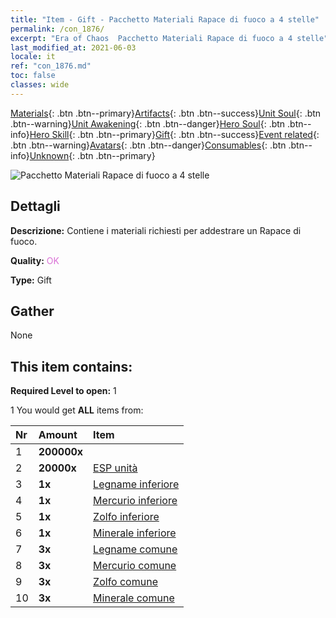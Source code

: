 ```yaml
---
title: "Item - Gift - Pacchetto Materiali Rapace di fuoco a 4 stelle"
permalink: /con_1876/
excerpt: "Era of Chaos  Pacchetto Materiali Rapace di fuoco a 4 stelle"
last_modified_at: 2021-06-03
locale: it
ref: "con_1876.md"
toc: false
classes: wide
---
```

 [Materials](/ItemsIT/){: .btn .btn--primary}[Artifacts](/ItemsIT/Artifacts/){: .btn .btn--success}[Unit Soul](/ItemsIT/UnitSoul/){: .btn .btn--warning}[Unit Awakening](/ItemsIT/UnitAwakening/){: .btn .btn--danger}[Hero Soul](/ItemsIT/HeroSoul/){: .btn .btn--info}[Hero Skill](/ItemsIT/HeroSkill/){: .btn .btn--primary}[Gift](/ItemsIT/Gift/){: .btn .btn--success}[Event related](/ItemsIT/Events/){: .btn .btn--warning}[Avatars](/ItemsIT/Avatars/){: .btn .btn--danger}[Consumables](/ItemsIT/Consumables/){: .btn .btn--info}[Unknown](/ItemsIT/Unknown/){: .btn .btn--primary}

 ![Pacchetto Materiali Rapace di fuoco a 4 stelle](/images/t/i_907499.png)

## Dettagli
 **Descrizione:** Contiene i materiali richiesti per addestrare un Rapace di fuoco.

 **Quality:** <span style="color: #DA70D6">OK</span>

 **Type:** Gift

## Gather

  None

## This item contains:

 **Required Level to open:** 1

 1 You would get **ALL** items  from:

  | Nr | Amount |     Item    |
  |:---|:-------|:------------|
  | 1 |  **200000x** | <i class="fas fa-coins"/> |  | 
  | 2 |  **20000x** | [ESP unità](/ItemsIT/con_902/) |  | 
  | 3 |  **1x** | [Legname inferiore](/ItemsIT/mat_1/) |  | 
  | 4 |  **1x** | [Mercurio inferiore](/ItemsIT/mat_2/) |  | 
  | 5 |  **1x** | [Zolfo inferiore](/ItemsIT/mat_3/) |  | 
  | 6 |  **1x** | [Minerale inferiore](/ItemsIT/mat_1/) |  | 
  | 7 |  **3x** | [Legname comune](/ItemsIT/mat_7/) |  | 
  | 8 |  **3x** | [Mercurio comune](/ItemsIT/mat_8/) |  | 
  | 9 |  **3x** | [Zolfo comune](/ItemsIT/mat_9/) |  | 
  | 10 |  **3x** | [Minerale comune](/ItemsIT/mat_6/) |  | 
